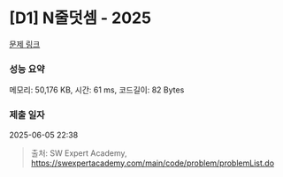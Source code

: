 # [D1] N줄덧셈 - 2025 

[문제 링크](https://swexpertacademy.com/main/code/problem/problemDetail.do?contestProbId=AV5QFZtaAscDFAUq) 

### 성능 요약

메모리: 50,176 KB, 시간: 61 ms, 코드길이: 82 Bytes

### 제출 일자

2025-06-05 22:38



> 출처: SW Expert Academy, https://swexpertacademy.com/main/code/problem/problemList.do